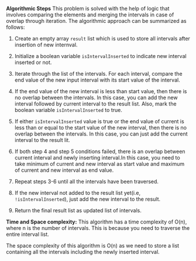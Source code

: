 **Algorithmic Steps**
This problem is solved with the help of logic that involves comparing the elements and merging the intervals in case of overlap through iteration. The algorithmic approach can be summarized as follows:

1. Create an empty array `result` list which is used to store all intervals after insertion of new internval.

2. Initialize a boolean variable `isIntervalInserted` to indicate new interval inserted or not. 

3. Iterate through the list of the intervals. For each interval, compare the end value of the new input interval with its start value of the interval.

4. If the end value of the new interval is less than start value, then there is no overlap between the intervals. In this case, you can add the new interval followed by current interval to the result list. Also, mark the boolean variable `isIntervalInserted` to true.

5. If either `isIntervalInserted` value is true or the end value of current is less than or equal to the start value of the new interval, then there is no overlap between the intervals. In this case, you can just add the current interval to the result lit.

6. If both step 4 and step 5 conditions failed, there is an overlap between current interval and newly inserting interval.In this case, you need to take minimum of current and new interval as start value and maximum of current and new interval as end value. 

7. Repeat steps 3-6 until all the intervals have been traversed.

8. If the new interval not added to the result list yet(i.e, `!isIntervalInserted`), just add the new interval to the result.

9. Return the final result list as updated list of intervals.


**Time and Space complexity:**
This algorithm has a time complexity of O(n), where n is the number of intervals. This is because you need to traverse the entire interval list.

The space complexity of this algorithm is O(n) as we need to store a list containing all the intervals including the newly inserted interval.